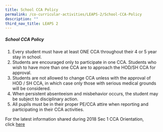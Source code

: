 ```yaml
---
title: School CCA Policy
permalink: /co-curricular-activities/LEAPS-2/School-CCA-Policy
description: ""
third_nav_title: LEAPS 2
---
```

##### School CCA Policy

1.  Every student must have at least ONE CCA throughout their 4 or 5 year stay in school.
2.  Students are encouraged only to participate in one CCA. Students who wish to have more than one CCA are to approach the HOD/SH CCA for approval.
3.  Students are not allowed to change CCA unless with the approval of HOD / SH CCA, in which case only those with serious medical grounds will be considered.
4.  When persistent absenteeism and misbehavior occurs, the student may be subject to disciplinary action.
5.  All pupils must be in their proper PE/CCA attire when reporting and participating in their CCA activities.

For the latest information shared during 2018 Sec 1 CCA Orientation, click [here](/files/B-CCA-info.pdf)